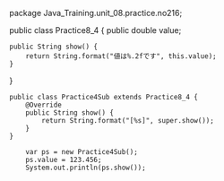 package Java_Training.unit_08.practice.no216;

public class Practice8_4 {
		public double value;

	public String show() {
		return String.format("値は%.2fです", this.value);
	}
}	

	public class Practice4Sub extends Practice8_4 {
		@Override
		public String show() {
			return String.format("[%s]", super.show());
		}
	}

		var ps = new Practice4Sub();
		ps.value = 123.456;
		System.out.println(ps.show());